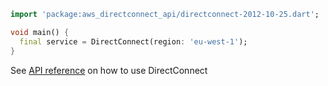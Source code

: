 ```dart
import 'package:aws_directconnect_api/directconnect-2012-10-25.dart';

void main() {
  final service = DirectConnect(region: 'eu-west-1');
}
```

See [API reference](https://pub.dev/documentation/aws_directconnect_api/latest/directconnect-2012-10-25/DirectConnect-class.html) on how to use DirectConnect
